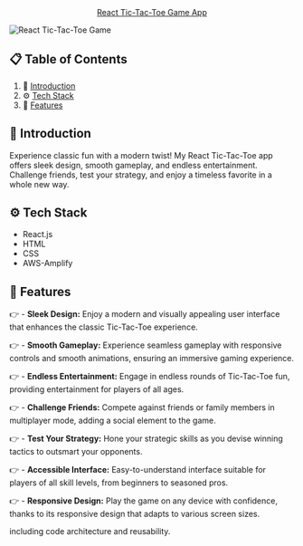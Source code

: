 <div align="center">
    <a href="https://main.d2d63s4olu73to.amplifyapp.com/" align="center" target="_blank" rel="noreferrer">React Tic-Tac-Toe Game App</a>
</div>

![React Tic-Tac-Toe Game](https://github.com/Bharathkdev/react-tic-tac-toe/assets/46343966/d5878b8f-b935-427a-9d38-21f27532d588)


## 📋 <a name="table">Table of Contents</a>

1. 🤖 [Introduction](#introduction)
2. ⚙️ [Tech Stack](#tech-stack)
3. 🔋 [Features](#features)

## <a name="introduction">🤖 Introduction</a>

Experience classic fun with a modern twist! My React Tic-Tac-Toe app offers sleek design, smooth gameplay, and endless entertainment. Challenge friends, test your strategy, and enjoy a timeless favorite in a whole new way.

## <a name="tech-stack">⚙️ Tech Stack</a>

- React.js
- HTML
- CSS
- AWS-Amplify

## <a name="features">🔋 Features</a>

👉 - **Sleek Design:** Enjoy a modern and visually appealing user interface that enhances the classic Tic-Tac-Toe experience.

👉 - **Smooth Gameplay:** Experience seamless gameplay with responsive controls and smooth animations, ensuring an immersive gaming experience.

👉 - **Endless Entertainment:** Engage in endless rounds of Tic-Tac-Toe fun, providing entertainment for players of all ages.

👉 - **Challenge Friends:** Compete against friends or family members in multiplayer mode, adding a social element to the game.

👉 - **Test Your Strategy:** Hone your strategic skills as you devise winning tactics to outsmart your opponents.

👉 - **Accessible Interface:** Easy-to-understand interface suitable for players of all skill levels, from beginners to seasoned pros.

👉 - **Responsive Design:** Play the game on any device with confidence, thanks to its responsive design that adapts to various screen sizes.

including code architecture and reusability.
